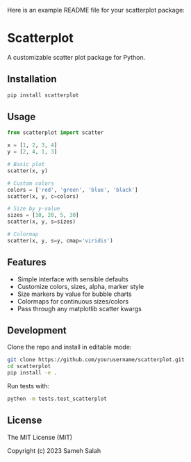 Here is an example README file for your scatterplot package:

# Scatterplot

A customizable scatter plot package for Python.

## Installation

```bash
pip install scatterplot
```

## Usage

```python
from scatterplot import scatter

x = [1, 2, 3, 4]
y = [2, 4, 1, 3]

# Basic plot
scatter(x, y) 

# Custom colors
colors = ['red', 'green', 'blue', 'black']
scatter(x, y, c=colors)

# Size by y-value 
sizes = [10, 20, 5, 30]
scatter(x, y, s=sizes) 

# Colormap 
scatter(x, y, s=y, cmap='viridis')
```

## Features

- Simple interface with sensible defaults
- Customize colors, sizes, alpha, marker style 
- Size markers by value for bubble charts
- Colormaps for continuous sizes/colors
- Pass through any matplotlib scatter kwargs

## Development

Clone the repo and install in editable mode:

```bash
git clone https://github.com/yourusername/scatterplot.git
cd scatterplot
pip install -e .
```

Run tests with:

```bash 
python -m tests.test_scatterplot
```

## License

The MIT License (MIT)

Copyright (c) 2023 Sameh Salah
```
